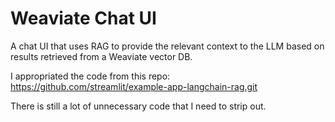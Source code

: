 # Weaviate Chat UI

A chat UI that uses RAG to provide the relevant context to the LLM based on results retrieved from a Weaviate vector DB.

I appropriated the code from this repo: https://github.com/streamlit/example-app-langchain-rag.git

There is still a lot of unnecessary code that I need to strip out.

